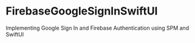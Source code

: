 # FirebaseGoogleSignInSwiftUI

Implementing Google Sign In and Firebase Authentication using SPM and SwiftUI
